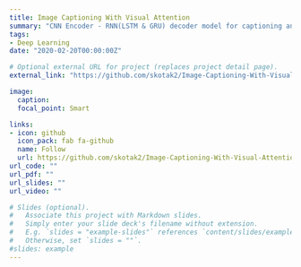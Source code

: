 ```yaml
---
title: Image Captioning With Visual Attention
summary: "CNN Encoder - RNN(LSTM & GRU) decoder model for captioning an image with visual attention mechanism. "
tags:
- Deep Learning
date: "2020-02-20T00:00:00Z"

# Optional external URL for project (replaces project detail page).
external_link: "https://github.com/skotak2/Image-Captioning-With-Visual-Attention-Mechanism"

image:
  caption: 
  focal_point: Smart

links:
- icon: github
  icon_pack: fab fa-github
  name: Follow
  url: https://github.com/skotak2/Image-Captioning-With-Visual-Attention-Mechanism
url_code: ""
url_pdf: ""
url_slides: ""
url_video: ""

# Slides (optional).
#   Associate this project with Markdown slides.
#   Simply enter your slide deck's filename without extension.
#   E.g. `slides = "example-slides"` references `content/slides/example-slides.md`.
#   Otherwise, set `slides = ""`.
#slides: example
---
```





